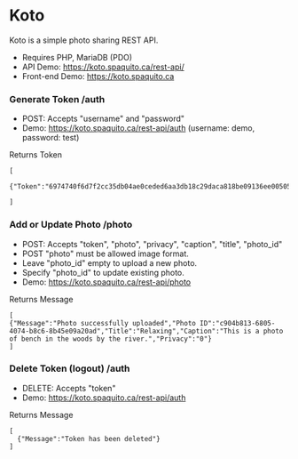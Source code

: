 # Koto
Koto is a simple photo sharing REST API.
* Requires PHP, MariaDB (PDO)
* API Demo: https://koto.spaquito.ca/rest-api/
* Front-end Demo: https://koto.spaquito.ca

### Generate Token /auth
* POST: Accepts "username" and "password"
* Demo: https://koto.spaquito.ca/rest-api/auth (username: demo, password: test)

Returns Token
````
[
  {"Token":"6974740f6d7f2cc35db04ae0ceded6aa3db18c29daca818be09136ee005050b7de5796559199e3478f560ee2c0365104395b8b6957884740c50077ef4ec9b9fa"}
  
]
````

### Add or Update Photo /photo
* POST: Accepts "token", "photo", "privacy", "caption", "title", "photo_id"
* POST "photo" must be allowed image format.
* Leave "photo_id" empty to upload a new photo.
* Specify "photo_id" to update existing photo.
* Demo: https://koto.spaquito.ca/rest-api/photo

Returns Message
````
[
{"Message":"Photo successfully uploaded","Photo ID":"c904b813-6805-4074-b8c6-8b45e09a20ad","Title":"Relaxing","Caption":"This is a photo of bench in the woods by the river.","Privacy":"0"}  
]
````

### Delete Token (logout) /auth
* DELETE: Accepts "token"
* Demo: https://koto.spaquito.ca/rest-api/auth

Returns Message
````
[
  {"Message":"Token has been deleted"}
]
````

